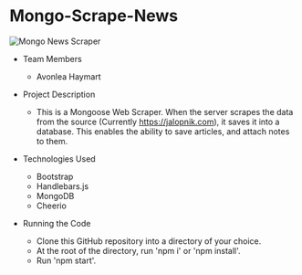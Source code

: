 # Mongo-Scrape-News

![Mongo News Scraper](https://image.ibb.co/fRsrO0/Screenshot-from-2018-10-18-10-13-01.png)




* Team Members
   * Avonlea Haymart

* Project Description
   * This is a Mongoose Web Scraper. When the server scrapes the data from the source (Currently https://jalopnik.com), it saves it into a database. This enables the ability to save articles, and attach notes to them.
* Technologies Used
  * Bootstrap
  * Handlebars.js
  * MongoDB
  * Cheerio
* Running the Code
  * Clone this GitHub repository into a directory of your choice.
  * At the root of the directory, run 'npm i' or 'npm install'.
  * Run 'npm start'.
